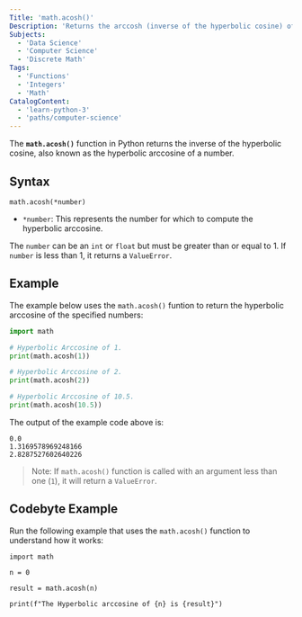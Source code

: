 ```yaml
---
Title: 'math.acosh()' 
Description: 'Returns the arccosh (inverse of the hyperbolic cosine) of a number.' 
Subjects: 
  - 'Data Science'
  - 'Computer Science'
  - 'Discrete Math'
Tags: 
  - 'Functions'
  - 'Integers'
  - 'Math'
CatalogContent: 
  - 'learn-python-3'
  - 'paths/computer-science'
---
```


The **`math.acosh()`** function in Python returns the inverse of the hyperbolic cosine, also known as the hyperbolic arccosine of a number. 

## Syntax

```pseudo
math.acosh(*number)
```
- `*number`: This represents the number for which to compute the hyperbolic arccosine. 

The `number` can be an `int` or `float` but must be greater than or equal to 1. If `number` is less than 1, it returns a `ValueError`.

## Example

The example below uses the `math.acosh()` funtion to return the hyperbolic arccosine of the specified numbers: 

```py
import math

# Hyperbolic Arccosine of 1.
print(math.acosh(1))

# Hyperbolic Arccosine of 2.
print(math.acosh(2))

# Hyperbolic Arccosine of 10.5.
print(math.acosh(10.5))
```
The output of the example code above is: 
```shell
0.0
1.3169578969248166
2.8287527602640226
```
> Note: If `math.acosh()` function is called with an argument less than one (`1`), it will return a `ValueError`.

## Codebyte Example
Run the following example that uses the `math.acosh()` function to understand how it works:
```codebyte/python
import math

n = 0

result = math.acosh(n)

print(f"The Hyperbolic arccosine of {n} is {result}")
```